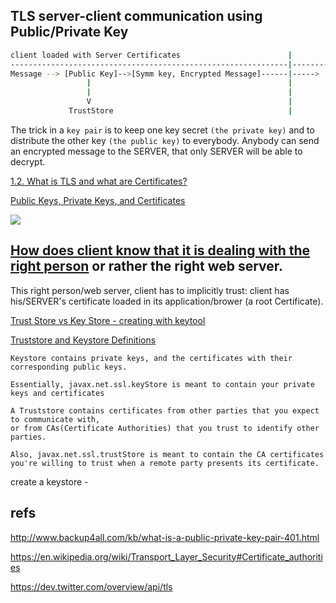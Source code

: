 TLS server-client communication using Public/Private Key
--------------------------------------------------------

```bash
client loaded with Server Certificates                        |          Server
--------------------------------------------------------------|-------------------------------------------
Message --> [Public Key]-->[Symm key, Encrypted Message]------|----->  [Private Key]-->[Symm key, Enc Message] -> Decrypted Message
                 |                                            |             |
                 |                                            |             |
                 V                                            |             V
             TrustStore                                       |          Keystore

```

The trick in a `key pair` is to keep one key secret `(the private key)` and to distribute the 
other key `(the public key)` to everybody. 
Anybody can send an encrypted message to the SERVER, that only SERVER will be able to decrypt.

[1.2. What is TLS and what are Certificates?](http://tldp.org/HOWTO/SSL-Certificates-HOWTO/x64.html)

[Public Keys, Private Keys, and Certificates](https://docs.oracle.com/cd/E19509-01/820-3503/ggbgc/index.html)

![](https://docs.oracle.com/cd/E19509-01/820-3503/images/encryption-and-decryption.gif)


[How does client know that it is dealing with the right person](http://tldp.org/HOWTO/SSL-Certificates-HOWTO/x64.html) or rather the right web server. 
---------------------------------------------------------------------------------------------

This right person/web server, client has to implicitly trust: 
client has his/SERVER's certificate loaded in its application/brower (a root Certificate). 


[Trust Store vs Key Store - creating with keytool](http://stackoverflow.com/a/6341566/432903)

[Truststore and Keystore Definitions](http://stackoverflow.com/a/18912385/432903)

```
Keystore contains private keys, and the certificates with their corresponding public keys.

Essentially, javax.net.ssl.keyStore is meant to contain your private keys and certificates
```


```
A Truststore contains certificates from other parties that you expect to communicate with, 
or from CAs(Certificate Authorities) that you trust to identify other parties.

Also, javax.net.ssl.trustStore is meant to contain the CA certificates 
you're willing to trust when a remote party presents its certificate.
```

create a keystore - 


refs
-----

http://www.backup4all.com/kb/what-is-a-public-private-key-pair-401.html

https://en.wikipedia.org/wiki/Transport_Layer_Security#Certificate_authorities

https://dev.twitter.com/overview/api/tls

